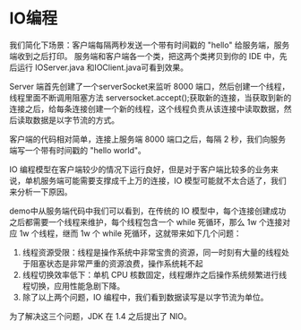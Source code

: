 # IO编程

我们简化下场景：客户端每隔两秒发送一个带有时间戳的 "hello" 给服务端，服务端收到之后打印。
服务端和客户端各一个类，把这两个类拷贝到你的 IDE 中，先后运行 IOServer.java 和IOClient.java可看到效果。

Server 端首先创建了一个serverSocket来监听 8000 端口，然后创建一个线程，线程里面不断调用阻塞方法 serversocket.accept();获取新的连接，当获取到新的连接之后，给每条连接创建一个新的线程，这个线程负责从该连接中读取数据，然后读取数据是以字节流的方式。

客户端的代码相对简单，连接上服务端 8000 端口之后，每隔 2 秒，我们向服务端写一个带有时间戳的 "hello world"。

IO 编程模型在客户端较少的情况下运行良好，但是对于客户端比较多的业务来说，单机服务端可能需要支撑成千上万的连接，IO 模型可能就不太合适了，我们来分析一下原因。

demo中从服务端代码中我们可以看到，在传统的 IO 模型中，每个连接创建成功之后都需要一个线程来维护，每个线程包含一个 while 死循环，那么 1w 个连接对应 1w 个线程，继而 1w 个 while 死循环，这就带来如下几个问题：

1. 线程资源受限：线程是操作系统中非常宝贵的资源，同一时刻有大量的线程处于阻塞状态是非常严重的资源浪费，操作系统耗不起
2. 线程切换效率低下：单机 CPU 核数固定，线程爆炸之后操作系统频繁进行线程切换，应用性能急剧下降。
3. 除了以上两个问题，IO 编程中，我们看到数据读写是以字节流为单位。

为了解决这三个问题，JDK 在 1.4 之后提出了 NIO。